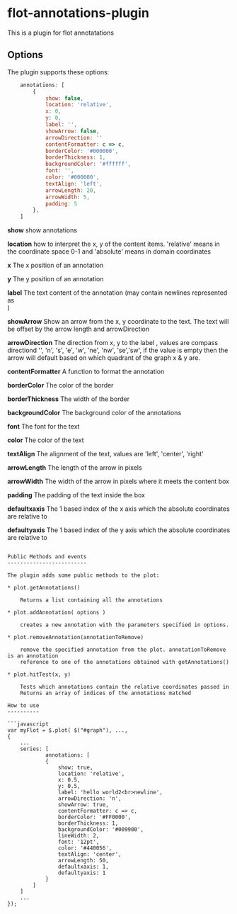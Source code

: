 # flot-annotations-plugin

This is a plugin for flot annotatations

Options
-------

The plugin supports these options:

```javascript
    annotations: [
        {
            show: false,
            location: 'relative',
            x: 0,
            y: 0,
            label: '',
            showArrow: false,
            arrowDirection: ''
            contentFormatter: c => c,
            borderColor: '#000000',
            borderThickness: 1,
            backgroundColor: '#ffffff',
            font: '',
            color: '#000000',
            textAlign: 'left',
            arrowLength: 20,
            arrowWidth: 5,
            padding: 5
        },
    ]
```

**show** show annotations

**location** how to interpret the x, y of the content items. 'relative' means in the coordinate space 0-1 and 'absolute' means in domain coordinates

**x** The x position of an annotation

**y** The y position of an annotation

**label** The text content of the annotation (may contain newlines represented as <br>)

**showArrow** Show an arrow from the x, y coordinate to the text. The text will be offset by the arrow length and arrowDirection

**arrowDirection** The direction from x, y to the label , values are compass directiond '', 'n', 's', 'e', 'w', 'ne', 'nw', 'se','sw', if the value is empty then the arrow will default based on which quadrant of the graph x & y are. 

**contentFormatter** A function to format the annotation

**borderColor** The color of the border

**borderThickness** The width of the border

**backgroundColor** The background color of the annotations

**font** The font for the text

**color** The color of the text

**textAlign** The alignment of the text, values are 'left', 'center', 'right'

**arrowLength** The length of the arrow in pixels

**arrowWidth** The width of the arrow in pixels where it meets the content box

**padding** The padding of the text inside the box

**defaultxaxis** The 1 based index of the x axis which the absolute coordinates are relative to

**defaultyaxis** The 1 based index of the y axis which the absolute coordinates are relative to

```

Public Methods and events
-------------------------

The plugin adds some public methods to the plot:

* plot.getAnnotations()

    Returns a list containing all the annotations

* plot.addAnnotation( options )

    creates a new annotation with the parameters specified in options.

* plot.removeAnnotation(annotationToRemove)

    remove the specified annotation from the plot. annotationToRemove is an annotation
    reference to one of the annotations obtained with getAnnotations()

* plot.hitTest(x, y)

    Tests which annotations contain the relative coordinates passed in
    Returns an array of indices of the annotations matched

How to use
----------

```javascript
var myFlot = $.plot( $("#graph"), ...,
{
    ...
    series: [
            annotations: [
            {
                show: true,
                location: 'relative',
                x: 0.5,
                y: 0.5,
                label: 'hello world2<br>newline',
                arrowDirection: 'n',
                showArrow: true,
                contentFormatter: c => c,
                borderColor: '#FF0000',
                borderThickness: 1,
                backgroundColor: '#009900',
                lineWidth: 2,
                font: '12pt',
                color: '#440056',
                textAlign: 'center',
                arrowLength: 50,
                defaultxaxis: 1,
                defaultyaxis: 1
            }
        ]
    ]
    ...
});
```
